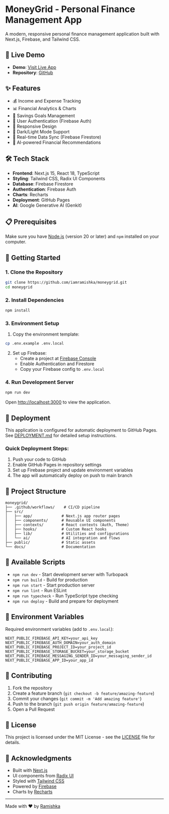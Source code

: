 # MoneyGrid - Personal Finance Management App

A modern, responsive personal finance management application built with Next.js, Firebase, and Tailwind CSS.

## 🚀 Live Demo

- **Demo**: [Visit Live App](https://iamramishka.github.io/moneygrid)
- **Repository**: [GitHub](https://github.com/iamramishka/moneygrid)

## ✨ Features

- 💰 Income and Expense Tracking
- 📊 Financial Analytics & Charts
- 🎯 Savings Goals Management
- 🔐 User Authentication (Firebase Auth)
- 📱 Responsive Design
- 🌙 Dark/Light Mode Support
- 💾 Real-time Data Sync (Firebase Firestore)
- 🤖 AI-powered Financial Recommendations

## 🛠️ Tech Stack

- **Frontend**: Next.js 15, React 18, TypeScript
- **Styling**: Tailwind CSS, Radix UI Components
- **Database**: Firebase Firestore
- **Authentication**: Firebase Auth
- **Charts**: Recharts
- **Deployment**: GitHub Pages
- **AI**: Google Generative AI (Genkit)

## 📋 Prerequisites

Make sure you have [Node.js](https://nodejs.org/) (version 20 or later) and `npm` installed on your computer.

## 🔧 Getting Started

### 1. Clone the Repository

```bash
git clone https://github.com/iamramishka/moneygrid.git
cd moneygrid
```

### 2. Install Dependencies

```bash
npm install
```

### 3. Environment Setup

1. Copy the environment template:
```bash
cp .env.example .env.local
```

2. Set up Firebase:
   - Create a project at [Firebase Console](https://console.firebase.google.com)
   - Enable Authentication and Firestore
   - Copy your Firebase config to `.env.local`

### 4. Run Development Server

```bash
npm run dev
```

Open [http://localhost:3000](http://localhost:3000) to view the application.

## 🚀 Deployment

This application is configured for automatic deployment to GitHub Pages. See [DEPLOYMENT.md](./DEPLOYMENT.md) for detailed setup instructions.

### Quick Deployment Steps:

1. Push your code to GitHub
2. Enable GitHub Pages in repository settings
3. Set up Firebase project and update environment variables
4. The app will automatically deploy on push to main branch

## 📁 Project Structure

```
moneygrid/
├── .github/workflows/    # CI/CD pipeline
├── src/
│   ├── app/             # Next.js app router pages
│   ├── components/      # Reusable UI components
│   ├── contexts/        # React contexts (Auth, Theme)
│   ├── hooks/           # Custom React hooks
│   ├── lib/             # Utilities and configurations
│   └── ai/              # AI integration and flows
├── public/              # Static assets
└── docs/                # Documentation
```

## 🎨 Available Scripts

- `npm run dev` - Start development server with Turbopack
- `npm run build` - Build for production
- `npm run start` - Start production server
- `npm run lint` - Run ESLint
- `npm run typecheck` - Run TypeScript type checking
- `npm run deploy` - Build and prepare for deployment

## 🔐 Environment Variables

Required environment variables (add to `.env.local`):

```env
NEXT_PUBLIC_FIREBASE_API_KEY=your_api_key
NEXT_PUBLIC_FIREBASE_AUTH_DOMAIN=your_auth_domain
NEXT_PUBLIC_FIREBASE_PROJECT_ID=your_project_id
NEXT_PUBLIC_FIREBASE_STORAGE_BUCKET=your_storage_bucket
NEXT_PUBLIC_FIREBASE_MESSAGING_SENDER_ID=your_messaging_sender_id
NEXT_PUBLIC_FIREBASE_APP_ID=your_app_id
```

## 🤝 Contributing

1. Fork the repository
2. Create a feature branch (`git checkout -b feature/amazing-feature`)
3. Commit your changes (`git commit -m 'Add amazing feature'`)
4. Push to the branch (`git push origin feature/amazing-feature`)
5. Open a Pull Request

## 📄 License

This project is licensed under the MIT License - see the [LICENSE](LICENSE) file for details.

## 🙏 Acknowledgments

- Built with [Next.js](https://nextjs.org/)
- UI components from [Radix UI](https://www.radix-ui.com/)
- Styled with [Tailwind CSS](https://tailwindcss.com/)
- Powered by [Firebase](https://firebase.google.com/)
- Charts by [Recharts](https://recharts.org/)

---

Made with ❤️ by [Ramishka](https://github.com/iamramishka)
